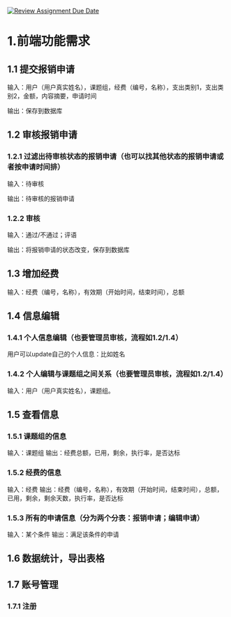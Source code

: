 [![Review Assignment Due Date](https://classroom.github.com/assets/deadline-readme-button-24ddc0f5d75046c5622901739e7c5dd533143b0c8e959d652212380cedb1ea36.svg)](https://classroom.github.com/a/4Haj4PaL)

# 1.前端功能需求
## 1.1 提交报销申请
输入：用户（用户真实姓名），课题组，经费（编号，名称），支出类别1，支出类别2，金额，内容摘要，申请时间

输出：保存到数据库

## 1.2 审核报销申请

### 1.2.1 过滤出待审核状态的报销申请（也可以找其他状态的报销申请或者按申请时间排）
输入：待审核

输出：待审核的报销申请

### 1.2.2 审核
输入：通过/不通过；评语

输出：将报销申请的状态改变，保存到数据库


## 1.3 增加经费
输入：经费（编号，名称），有效期（开始时间，结束时间），总额

## 1.4 信息编辑
### 1.4.1 个人信息编辑（也要管理员审核，流程如1.2/1.4）
用户可以update自己的个人信息：比如姓名

### 1.4.2 个人编辑与课题组之间关系（也要管理员审核，流程如1.2/1.4）
输入：用户（用户真实姓名），课题组。

## 1.5 查看信息
### 1.5.1 课题组的信息
输入：课题组
输出：经费总额，已用，剩余，执行率，是否达标

### 1.5.2 经费的信息
输入：经费
输出：经费（编号，名称），有效期（开始时间，结束时间），总额，已用，剩余，剩余天数，执行率，是否达标

### 1.5.3 所有的申请信息（分为两个分表：报销申请；编辑申请）
输入：某个条件
输出：满足该条件的申请

## 1.6 数据统计，导出表格

## 1.7 账号管理
### 1.7.1 注册